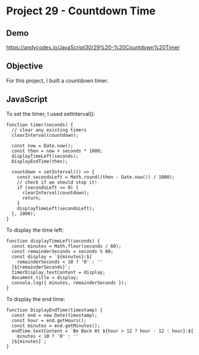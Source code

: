 # Project 29 - Countdown Time

## Demo

https://andycodes.io/JavaScript30/29%20-%20Countdown%20Timer

## Objective

For this project, I built a countdown timer.

## JavaScript

To set the timer, I used setInterval():

```
function timer(seconds) {
  // clear any existing timers
  clearInterval(countdown);

  const now = Date.now();
  const then = now + seconds * 1000;
  displayTimeLeft(seconds);
  DisplayEndTime(then);

  countdown = setInterval(() => {
    const secondsLeft = Math.round((then - Date.now()) / 1000);
    // check if we should stop it!
    if (secondsLeft <= 0) {
      clearInterval(countdown);
      return;
    }
    displayTimeLeft(secondsLeft);
  }, 1000);
}
```

To display the time left:

```
function displayTimeLeft(seconds) {
  const minutes = Math.floor(seconds / 60);
  const remainderSeconds = seconds % 60;
  const display = `${minutes}:${
    remainderSeconds < 10 ? '0' : ''
  }${remainderSeconds}`;
  timerDisplay.textContent = display;
  document.title = display;
  console.log({ minutes, remainderSeconds });
}
```

To display the end time:

```
function DisplayEndTime(timestamp) {
  const end = new Date(timestamp);
  const hour = end.getHours();
  const minutes = end.getMinutes();
  endTime.textContent = `Be Back At ${hour > 12 ? hour - 12 : hour}:${
    minutes < 10 ? '0' : ''
  }${minutes}`;
}
```
